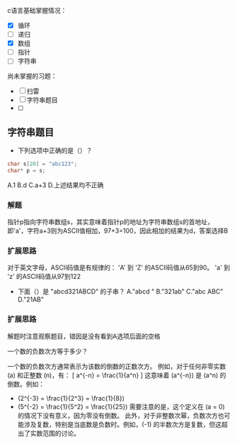c语言基础掌握情况：
- [x] 循环
- [ ] 递归
- [x] 数组
- [ ] 指针
- [ ] 字符串

尚未掌握的习题：
- [ ] 扫雷
- [ ] 字符串题目
- [ ] 

## 字符串题目
- 下列选项中正确的是（）？
```c
char s[20] = "abc123";  
char* p = s;
```
A.1
B.d
C.a+3
D.上述结果均不正确
### 解题
指针p指向字符串数组s，其实意味着指针p的地址为字符串数组s的首地址，即'a'，字符a+3则为ASCII值相加，97+3=100，因此相加的结果为d，答案选择B
### 扩展思路
对于英文字母，ASCII码值是有规律的：
'A' 到 'Z' 的ASCII码值从65到90。
'a' 到 'z' 的ASCII码值从97到122

- 下面（）是 "abcd321ABCD" 的子串？
A."abcd "
B."321ab"
C."abc ABC"
D."21AB"
### 扩展思路
解题时注意观察题目，错因是没有看到A选项后面的空格

一个数的负数次方等于多少？

一个数的负数次方通常表示为该数的倒数的正数次方。
例如，对于任何非零实数 \(a\) 和正整数 \(n\)，有：
\[ a^{-n} = \frac{1}{a^n} \]
这意味着 \(a^{-n}\) 是 \(a^n\) 的倒数。例如：
- \(2^{-3} = \frac{1}{2^3} = \frac{1}{8}\)
- \(5^{-2} = \frac{1}{5^2} = \frac{1}{25}\)
需要注意的是，这个定义在 \(a = 0\) 的情况下没有意义，因为零没有倒数。
此外，对于非整数次幂，负数次方也可能涉及复数，特别是当底数是负数时。例如，\(-1\) 的半数次方是复数，但这超出了实数范围的讨论。


